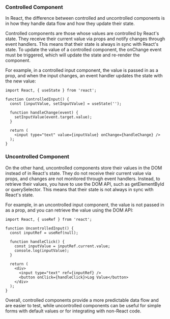 ### Controlled Component

In React, the difference between controlled and uncontrolled components is in how they handle data flow and how they update their state.

Controlled components are those whose values are controlled by React's state. They receive their current value via props and notify changes through event handlers. This means that their state is always in sync with React's state. To update the value of a controlled component, the onChange event must be triggered, which will update the state and re-render the component.

For example, in a controlled input component, the value is passed in as a prop, and when the input changes, an event handler updates the state with the new value:

```
import React, { useState } from 'react';

function ControlledInput() {
  const [inputValue, setInputValue] = useState('');

  function handleChange(event) {
    setInputValue(event.target.value);
  }

  return (
    <input type="text" value={inputValue} onChange={handleChange} />
  );
}
```
### Uncontrolled Component
On the other hand, uncontrolled components store their values in the DOM instead of in React's state. They do not receive their current value via props, and changes are not monitored through event handlers. Instead, to retrieve their values, you have to use the DOM API, such as getElementById or querySelector. This means that their state is not always in sync with React's state.

For example, in an uncontrolled input component, the value is not passed in as a prop, and you can retrieve the value using the DOM API:

```
import React, { useRef } from 'react';

function UncontrolledInput() {
  const inputRef = useRef(null);

  function handleClick() {
    const inputValue = inputRef.current.value;
    console.log(inputValue);
  }

  return (
    <div>
      <input type="text" ref={inputRef} />
      <button onClick={handleClick}>Log Value</button>
    </div>
  );
}
```
Overall, controlled components provide a more predictable data flow and are easier to test, while uncontrolled components can be useful for simple forms with default values or for integrating with non-React code.